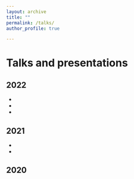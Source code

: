 ```yaml
---
layout: archive
title: ""
permalink: /talks/
author_profile: true

---
```


Talks and presentations
======

2022
----
-
-
-
2021
---
-
-
2020
----
